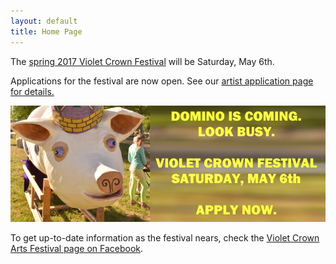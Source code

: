 ```yaml
---
layout: default
title: Home Page
---
```


The <a href="vcf_2017.html">spring 2017 Violet Crown Festival</a> will be Saturday, May 6th.

Applications for the festival are now open.  See our <a href="vcf_apply.html">artist application page for details.</a>

<a href="vcf_apply.html"><img src="img/DominoIsComing.jpg" class="img-responsive img-rounded"></a>

To get up-to-date information as the festival nears, check the [Violet Crown Arts Festival page on Facebook](https://www.facebook.com/events/102067300252996/).
